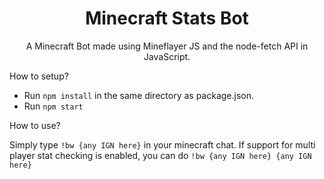 <div align="center">
  <h1>Minecraft Stats Bot</h1>
  <p>A Minecraft Bot made using Mineflayer JS and the node-fetch API in JavaScript.</p>
</div>
  <p>How to setup?</p>
  <ul>
      <li>Run <code>npm install</code> in the same directory as package.json.</li>
      <li>Run <code>npm start</code></li>
  </ul>

  <p>How to use?</p>
  <p>Simply type <code>!bw {any IGN here}</code> in your minecraft chat. If support for multi player stat checking is enabled, you can do <code>!bw {any IGN here} {any IGN here}</code></p>

